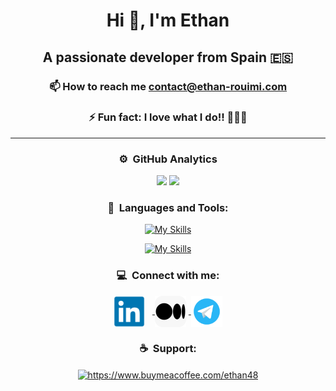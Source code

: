 <!--
**Ethanol48/Ethanol48** is a ✨ _special_ ✨ repository because its `README.md` (this file) appears on your GitHub profile.

Here are some ideas to get you started:

- 🔭 I’m currently working on ...
- 🌱 I’m currently learning ...
- 👯 I’m looking to collaborate on ...
- 🤔 I’m looking for help with ...
- 💬 Ask me about ...
- 📫 How to reach me: ...
- 😄 Pronouns: ...
- ⚡ Fun fact: ...
-->
<div style="text-align: center;">
  <h1 align="center">Hi 👋, I'm Ethan</h1>
  <h2 align="center">A passionate developer from Spain 🇪🇸</h2>
</div>

<div align="center">
  <h3> 📫 How to reach me <a href="mailto:contact@ethan-rouimi.com">contact@ethan-rouimi.com</a> </h3>
  <h3> ⚡ Fun fact: I love what I do!! 👨🏽‍💻 </h3>
</div>

---
  
<!-- 
  ![Ethan's GitHub stats](https://github-readme-stats-livid-one-80.vercel.app/api?username=ethanol48&show_icons=true&bg_color=f0f0f0&text_color=000000&border_color=000000&ring_color=10a608&icon_color=10a608&title_color=000000&text_bold=false&count_private=true&card_width=500px)

  ![Top Langs](https://github-readme-stats-livid-one-80.vercel.app/api/top-langs/?username=ethanol48&bg_color=f0f0f0&text_color=000000&border_color=000000&count_private=true&layout=compact&title_color=000000&text_bold=true&hide=jupyter%20notebook&langs_count=6&hide_title=true&card_width=450px)
   -->

<!-- <h3 align="center"> :zap: Recent Activity </h3> -->



<!--START_SECTION:activity-->


<!--END_SECTION:activity-->











  
 <h3 align="center">⚙️ &nbsp;GitHub Analytics</h3>

<p align="center">
  <img height="180em" src="https://github-readme-stats-livid-one-80.vercel.app/api?username=ethanol48&show_icons=true&bg_color=000000&text_color=f7f7f7&border_color=000000&ring_color=f79000&icon_color=f79000&title_color=f5f5f5&text_bold=false&count_private=true&card_width=500px"/>
  <img height="180em" src="https://github-readme-stats-livid-one-80.vercel.app/api/top-langs/?username=ethanol48&bg_color=000000&text_color=f7f7f7&border_color=000000&count_private=true&title_color=f5f5f5&text_bold=true&hide=HTML,Lua,jupyter%20notebook,Shell,Svelte,scss,Javascript,TypeScript,css,Makefile&langs_count=6&hide_title=true&card_width=450px"/>
</a>
</p>


<h3 align="center">🧰 &nbsp;Languages and Tools:</h3>
<div align="center">

[![My Skills](https://skillicons.dev/icons?i=neovim,linux,arch,bash,solidity,docker,rust,py,cs)](https://skillicons.dev)

<div align="center">

[![My Skills](https://skillicons.dev/icons?i=svelte,ts,js,html,css,ocaml)](https://skillicons.dev)



<h3 align="center">💻 &nbsp;Connect with me:</h3>
<p align="center">
<a href="https://www.linkedin.com/in/ethan-rouimi" target="blank"><img align="center" src="https://raw.githubusercontent.com/devicons/devicon/master/icons/linkedin/linkedin-original.svg" alt="https://www.linkedin.com/in/ethan-rouimi" height="50" width="50"/></a>&nbsp; &nbsp;<a href="https://medium.com/@ethan-rouimi"> <img align="center" src="https://raw.githubusercontent.com/Ethanol48/ProfileResources/master/images/medium.svg" alt="https://www.medium.com/@ethan-rouimi" height="50" width="50" /></a>&nbsp;<a href="https://t.me/EthanRouimi"> <img align="center" src="https://raw.githubusercontent.com/Ethanol48/ProfileResources/master/images/telegram.svg" alt="https://t.me/EthanRouimi" height="50" width="50" /></a>
</p>

<h3 align="center">☕️ &nbsp;Support:</h3>
<p align="center"><a href="https://www.buymeacoffee.com/ethan48"> <img align="center" src="https://cdn.buymeacoffee.com/buttons/v2/default-yellow.png" height="50" width="210" alt="https://www.buymeacoffee.com/ethan48" /></a></p><br><br>

